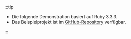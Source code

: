 :::tip

- Die folgende Demonstration basiert auf Ruby 3.3.3.
- Das Beispielprojekt ist im [GitHub-Repository](https://github.com/logto-io/ruby/tree/HEAD/logto-sample) verfügbar.

:::
